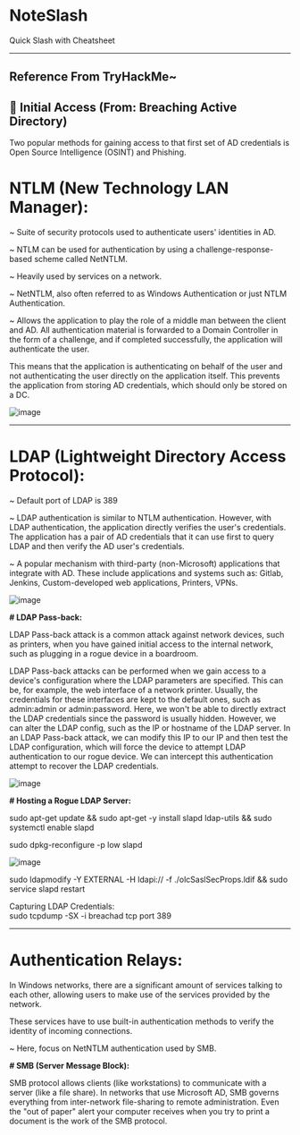 # NoteSlash
Quick Slash with Cheatsheet

---
Reference From TryHackMe~
---
## 🔰 Initial Access (From: Breaching Active Directory)

Two popular methods for gaining access to that first set of AD credentials is Open Source Intelligence (OSINT) and Phishing.

# NTLM (New Technology LAN Manager):

~ Suite of security protocols used to authenticate users' identities in AD.

~ NTLM can be used for authentication by using a challenge-response-based scheme called NetNTLM.

~ Heavily used by services on a network.

~ NetNTLM, also often referred to as Windows Authentication or just NTLM Authentication.

~ Allows the application to play the role of a middle man between the client and AD. All authentication material is forwarded to a Domain Controller in the form of a challenge, and if completed successfully, the application will authenticate the user.

This means that the application is authenticating on behalf of the user and not authenticating the user directly on the application itself. This prevents the application from storing AD credentials, which should only be stored on a DC.

![image](https://github.com/user-attachments/assets/ab62dc18-43b4-4bb4-842f-0bff8494c12a)

---

# LDAP (Lightweight Directory Access Protocol):

~ Default port of LDAP is 389

~ LDAP authentication is similar to NTLM authentication. However, with LDAP authentication, the application directly verifies the user's credentials. The application has a pair of AD credentials that it can use first to query LDAP and then verify the AD user's credentials.

~ A popular mechanism with third-party (non-Microsoft) applications that integrate with AD. These include applications and systems such as:
  Gitlab,  Jenkins,  Custom-developed web applications,  Printers,  VPNs.

![image](https://github.com/user-attachments/assets/4e54b4f1-6094-4cf2-b5a9-adcbbbc42411)


**# LDAP Pass-back:**

LDAP Pass-back attack is a common attack against network devices, such as printers, when you have gained initial access to the internal network, such as plugging in a rogue device in a boardroom.

LDAP Pass-back attacks can be performed when we gain access to a device's configuration where the LDAP parameters are specified. This can be, for example, the web interface of a network printer. Usually, the credentials for these interfaces are kept to the default ones, such as admin:admin or admin:password. Here, we won't be able to directly extract the LDAP credentials since the password is usually hidden. However, we can alter the LDAP config, such as the IP or hostname of the LDAP server. In an LDAP Pass-back attack, we can modify this IP to our IP and then test the LDAP configuration, which will force the device to attempt LDAP authentication to our rogue device. We can intercept this authentication attempt to recover the LDAP credentials.

![image](https://github.com/user-attachments/assets/ec0f24fd-2829-4235-9505-74e5676072b5)

**# Hosting a Rogue LDAP Server:**

sudo apt-get update && sudo apt-get -y install slapd ldap-utils && sudo systemctl enable slapd

sudo dpkg-reconfigure -p low slapd

![image](https://github.com/user-attachments/assets/274e6d6a-4e2b-4559-a11b-136a1d3e383c)

sudo ldapmodify -Y EXTERNAL -H ldapi:// -f ./olcSaslSecProps.ldif && sudo service slapd restart

Capturing LDAP Credentials:  
sudo tcpdump -SX -i breachad tcp port 389

---

# Authentication Relays:

In Windows networks, there are a significant amount of services talking to each other, allowing users to make use of the services provided by the network.

These services have to use built-in authentication methods to verify the identity of incoming connections.

~ Here, focus on NetNTLM authentication used by SMB.

**# SMB (Server Message Block):**

SMB protocol allows clients (like workstations) to communicate with a server (like a file share). In networks that use Microsoft AD, SMB governs everything from inter-network file-sharing to remote administration. Even the "out of paper" alert your computer receives when you try to print a document is the work of the SMB protocol.

















